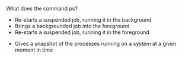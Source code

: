 What does the command ps?
* Re-starts a suspended job, running it in the background
* Brings a backgrounded job into the foreground
* Re-starts a suspended job, running it in the foreground
+ Gives a snapshot of the processes running on a system at a given moment in time
